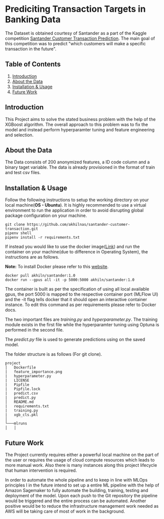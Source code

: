 # Prediciting Transaction Targets in Banking Data

The Dataset is obtained courtesy of Santander as a part of the Kaggle competition <a href = https://www.kaggle.com/c/santander-customer-transaction-prediction>Santander Customer Transaction Prediction</a>. The main goal of this competition was to predict "which customers will make a specific transaction in the future".  

## Table of Contents
1. [Introduction](#Introduction)
2. [About the Data](#Data)
3. [Installation & Usage](#install)
4. [Future Work](#Future-Work)


## Introduction <a name="Introduction"></a>

This Project aims to solve the stated business problem with the help of the XGBoost algorithm. The overall approach to this problem was to fix the model and instead perform hyperparamter tuning and feature engineering and selection.


## About the Data <a name="Data"></a>

The Data consists of 200 anonymized features, a ID code column and a binary taget variable. The data is already provisioned in the format of train and test csv files.


## Installation & Usage <a name="install"></a>

Follow the following instructions to setup the working directory on your local machine(**OS - Ubuntu**). It is highly recommended to use a virtual environment to run the application in order to avoid disrupting global package configuration on your machine.

```
git clone https://github.com/akhilnas/santander-customer-transaction.git
pipenv shell
pipenv install -r requirements.txt
```

If instead you would like to use the docker image(<a href=https://hub.docker.com/repository/docker/akhiln/santander/general>Link</a>) and run the container on your machine(due to difference in Operating System), the instructions are as follows.

**Note:** To install Docker please refer to this  <a href=https://docs.docker.com/get-docker/>website</a>.

```
docker pull akhiln/santander:1.0
docker run --gpus all -it -p 5000:5000 akhiln/santander:1.0
```
The container is built as per the specification of using all local available gpus, the port 5000 is mapped to the respective container port (MLFlow UI) and the -it flag tells docker that it should open an interactive container instance. To edit this command as per requirements please refer to Docker docs.

The two important files are *training.py* and *hyperparameter.py*. The training module exists in the first file while the hyperparamter tuning using Optuna is performed in the second file.

The *predict.py* file is used to generate predictions using on the saved model. 

The folder structure is as follows (For git clone).

```
project
│   Dockerfile
|   feature_importance.png
|   hyperparameter.py
|   LICENSE
|   Pipfile
|   Pipfile.lock
|   predict.csv
|   predict.py
│   README.md
|   requirements.txt
|   training.py
|   xgb_cls.pkl    
│
└───mlruns
│   │   
```
## Future Work <a name="Future-Work"></a>

The Project currently requires either a powerful local machine on the part of the user or requires the usage of cloud compute resources which leads to more manual work. Also there is many instances along this project lifecycle that human intervention is required.

In order to automate the whole pipeline and to keep in line with MLOps principles I in the future intend to set up a entire ML pipeline with the help of Amazon Sagemaker to fully automate the building, training, testing and deployment of the model. Upon each push to the Git repository the pipeline would be triggered and the entire process can be automated. Another positive would be to reduce the infrastructure management work needed as AWS will be taking care of most of work in the background.









